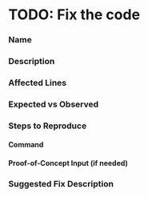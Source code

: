 # TODO: Fix the code

### Name


### Description


### Affected Lines


### Expected vs Observed


### Steps to Reproduce


#### Command


#### Proof-of-Concept Input (if needed)


### Suggested Fix Description


